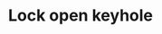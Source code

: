 ---
title: Lock open keyhole
tags:
icon: lock-open-keyhole
svg: '<svg xmlns="http://www.w3.org/2000/svg" width="24" height="24" fill="none" viewBox="0 0 24 24" stroke-width="1.5" stroke-linecap="round" stroke-linejoin="round" stroke="currentColor"><path d="M8 10V8c0-2.761 1.239-5 4-5 2.094 0 3.313 1.288 3.78 3.114M3.5 17.8v-4.6c0-1.12 0-1.68.218-2.107a2 2 0 0 1 .874-.875c.428-.217.988-.217 2.108-.217h10.6c1.12 0 1.68 0 2.108.217a2 2 0 0 1 .874.874c.218.428.218.988.218 2.108v4.6c0 1.12 0 1.68-.218 2.108a2 2 0 0 1-.874.874C18.98 21 18.42 21 17.3 21H6.7c-1.12 0-1.68 0-2.108-.218a2 2 0 0 1-.874-.874C3.5 19.481 3.5 18.921 3.5 17.8ZM16 14v3"/></svg>'
---
